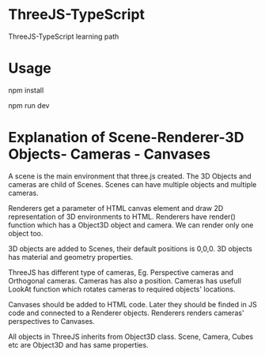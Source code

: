 # ThreeJS-TypeScript
ThreeJS-TypeScript learning path

# Usage
npm install

npm run dev

# Explanation of Scene-Renderer-3D Objects- Cameras - Canvases

A scene is the main environment that three.js created. The 3D Objects and cameras are child of Scenes. 
Scenes can have multiple objects and multiple cameras. 

Renderers get a parameter of HTML canvas element and draw 2D representation of 3D environments to HTML.
Renderers have render() function which has a Object3D object and camera.
We can render only one object too.

3D objects are added to Scenes, their default positions is 0,0,0. 
3D objects has material and geometry properties.

ThreeJS has different type of cameras, Eg. Perspective cameras and Orthogonal cameras. 
Cameras has also a position.
Cameras has usefull LookAt function which rotates cameras to required objects' locations.

Canvases should be added to HTML code. 
Later they should be finded in JS code and connected to a Renderer objects.
Renderers renders cameras' perspectives to Canvases.

All objects in ThreeJS inherits from Object3D class.
Scene, Camera, Cubes etc are Object3D and has same properties.


